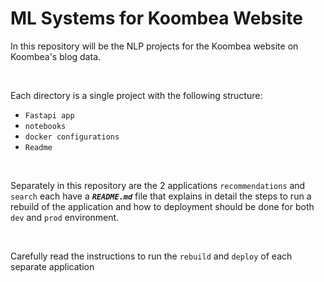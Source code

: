 # ML Systems for Koombea Website

In this repository will be the NLP projects for the  Koombea website on Koombea's blog data.

<br>

Each directory is a single project with the following structure:

- `Fastapi app`
- `notebooks`
- `docker configurations`
- `Readme`

<br>

Separately in this repository are the 2 applications `recommendations` and `search` each have a ***`README.md`*** file that explains in detail the steps to run a rebuild of the application and how to deployment should be done for both `dev` and `prod` environment.

<br>

Carefully read the instructions to run the `rebuild` and `deploy` of each separate application